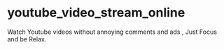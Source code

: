 # youtube_video_stream_online
Watch Youtube videos without annoying comments and ads , Just Focus and be Relax.
